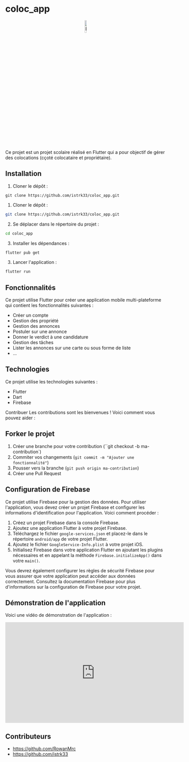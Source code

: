 # coloc_app
<p align="center"><img src="https://user-images.githubusercontent.com/76879157/226761837-e970231d-7395-46ae-8594-324c95bf1970.png" alt="Image" width="10%" height="auto" /></p>

Ce projet est un projet scolaire réalisé en Flutter qui a pour objectif de gérer des colocations (cçoté colocataire et propriétaire).

## Installation
1. Cloner le dépôt :
```git
git clone https://github.com/istrk33/coloc_app.git
```


1. Cloner le dépôt :
```bash
git clone https://github.com/istrk33/coloc_app.git
```

2. Se déplacer dans le répertoire du projet :
```bash
cd coloc_app
```

3. Installer les dépendances :
```bash
flutter pub get
```

3. Lancer l'application :
```bash
flutter run
```

## Fonctionnalités

Ce projet utilise Flutter pour créer une application mobile multi-plateforme qui contient les fonctionnalités suivantes :
* Créer un compte
* Gestion des propriété
* Gestion des annonces
* Postuler sur une annonce
* Donner le verdict à une candidature
* Gestion des tâches
* Lister les annonces sur une carte ou sous forme de liste
* ...

## Technologies 
Ce projet utilise les technologies suivantes :
* Flutter
* Dart
* Firebase

Contribuer
Les contributions sont les bienvenues ! Voici comment vous pouvez aider :

## Forker le projet
1. Créer une branche pour votre contribution (``git checkout -b ma-contribution`)
2. Commiter vos changements (`git commit -m "Ajouter une fonctionnalité"`)
3. Pousser vers la branche (`git push origin ma-contribution`)
4. Créer une Pull Request

## Configuration de Firebase
Ce projet utilise Firebase pour la gestion des données. Pour utiliser l'application, vous devez créer un projet Firebase et configurer les informations d'identification pour l'application. Voici comment procéder :

1. Créez un projet Firebase dans la console Firebase.
2. Ajoutez une application Flutter à votre projet Firebase.
3. Téléchargez le fichier `google-services.json` et placez-le dans le répertoire `android/app` de votre projet Flutter.
4. Ajoutez le fichier `GoogleService-Info.plist` à votre projet iOS.
5. Initialisez Firebase dans votre application Flutter en ajoutant les plugins nécessaires et en appelant la méthode `Firebase.initializeApp()` dans votre `main()`.

Vous devrez également configurer les règles de sécurité Firebase pour vous assurer que votre application peut accéder aux données correctement. Consultez la documentation Firebase pour plus d'informations sur la configuration de Firebase pour votre projet.

## Démonstration de l'application
Voici une vidéo de démonstration de l'application :

<iframe width="560" height="315" src="https://youtu.be/-3SUeu-nhN8" frameborder="0" allowfullscreen></iframe>

## Contributeurs
* https://github.com/RowanMrc
* https://github.com/istrk33
